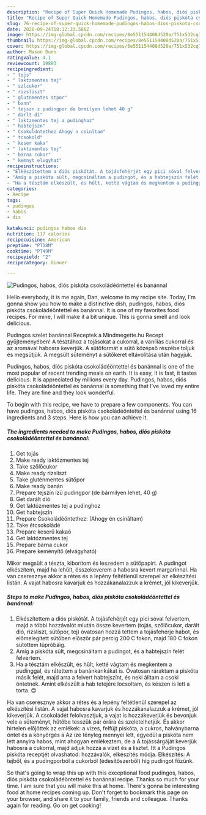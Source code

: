 ```yaml
---
description: "Recipe of Super Quick Homemade Pudingos, habos, diós piskóta csokoládéöntettel és banánnal"
title: "Recipe of Super Quick Homemade Pudingos, habos, diós piskóta csokoládéöntettel és banánnal"
slug: 76-recipe-of-super-quick-homemade-pudingos-habos-dios-piskota-csokoladeontettel-es-banannal
date: 2020-09-24T18:12:33.586Z
image: https://img-global.cpcdn.com/recipes/8e551154408d520a/751x532cq70/pudingos-habos-dios-piskota-csokoladeontettel-es-banannal-recept-foto.jpg
thumbnail: https://img-global.cpcdn.com/recipes/8e551154408d520a/751x532cq70/pudingos-habos-dios-piskota-csokoladeontettel-es-banannal-recept-foto.jpg
cover: https://img-global.cpcdn.com/recipes/8e551154408d520a/751x532cq70/pudingos-habos-dios-piskota-csokoladeontettel-es-banannal-recept-foto.jpg
author: Mason Dunn
ratingvalue: 4.1
reviewcount: 19893
recipeingredient:
- " tojs"
- " laktzmentes tej"
- " szlcukor"
- " rizsliszt"
- " glutnmentes stpor"
- " bann"
- " tejszn z pudingpor de brmilyen lehet 40 g"
- " darlt di"
- " laktzmentes tej a pudinghoz"
- " habtejszn"
- " Csokoldntethez Ahogy n csinltam"
- " tcsokold"
- " keser kaka"
- " laktzmentes tej"
- " barna cukor"
- " kemnyt elvgyhat"
recipeinstructions:
- "Elkészítettem a diós piskótát. A tojásfehérjét egy pici sóval felvertem, majd a többi hozzávalót miután össze kevertem (tojás, szőlőcukor, darált dió, rizsliszt, sütőpor, tej) óvatosan hozzá tettem a tojásfehérje habot, és előmelegített sütőben először pár percig 200 C fokon, majd 180 C fokon sütöttem tűpróbáig."
- "Amíg a piskóta sült, megcsináltam a pudingot, és a habtejszín felét felvertem."
- "Ha a tésztám elkészült, és hűlt, ketté vágtam és megkentem a pudinggal, és rátettem a banánkarikákat is. Óvatosan ráraktam a piskóta másik felét, majd arra a felvert habtejszínt, és neki álltam a csoki öntetnek. Amint elkészült a hab tetejére locsoltam, és készen is lett a torta. 😊"
categories:
- Recipe
tags:
- pudingos
- habos
- dis

katakunci: pudingos habos dis 
nutrition: 117 calories
recipecuisine: American
preptime: "PT18M"
cooktime: "PT49M"
recipeyield: "2"
recipecategory: Dinner

---
```



![Pudingos, habos, diós piskóta csokoládéöntettel és banánnal](https://img-global.cpcdn.com/recipes/8e551154408d520a/751x532cq70/pudingos-habos-dios-piskota-csokoladeontettel-es-banannal-recept-foto.jpg)

Hello everybody, it is me again, Dan, welcome to my recipe site. Today, I'm gonna show you how to make a distinctive dish, pudingos, habos, diós piskóta csokoládéöntettel és banánnal. It is one of my favorites food recipes. For mine, I will make it a bit unique. This is gonna smell and look delicious.

Pudingos szelet banánnal Receptek a Mindmegette.hu Recept gyűjteményében! A tésztához a tojásokat a cukorral, a vaníliás cukorral és az aromával habosra keverjük. A sütőformát a sütő középső részébe toljuk és megsütjük. A megsült süteményt a sütőkeret eltávolítása után hagyjuk.

Pudingos, habos, diós piskóta csokoládéöntettel és banánnal is one of the most popular of recent trending meals on earth. It is easy, it is fast, it tastes delicious. It is appreciated by millions every day. Pudingos, habos, diós piskóta csokoládéöntettel és banánnal is something that I've loved my entire life. They are fine and they look wonderful.


To begin with this recipe, we have to prepare a few components. You can have pudingos, habos, diós piskóta csokoládéöntettel és banánnal using 16 ingredients and 3 steps. Here is how you can achieve it.

<!--inarticleads1-->

##### The ingredients needed to make Pudingos, habos, diós piskóta csokoládéöntettel és banánnal:

1. Get  tojás
1. Make ready  laktózmentes tej
1. Take  szőlőcukor
1. Make ready  rizsliszt
1. Take  gluténmentes sütőpor
1. Make ready  banán
1. Prepare  tejszín ízű pudingpor (de bármilyen lehet, 40 g)
1. Get  darált dió
1. Get  laktózmentes tej a pudinghoz
1. Get  habtejszín
1. Prepare  Csokoládéöntethez: (Ahogy én csináltam)
1. Take  étcsokoládé
1. Prepare  keserű kakaó
1. Get  laktózmentes tej
1. Prepare  barna cukor
1. Prepare  keményítő (elvágyható)


Mikor megsült a tészta, kiborítom és leszedem a sütőpapírt. A pudingot elkészítem, majd ha lehűlt, összekeverem a habosra kevert margarinnal. Ha van cseresznye akkor a rétes és a lepény feltétlenül szerepel az elkészítési listán. A vajat habosra kavarjuk és hozzákanalazzuk a krémet, jól kikeverjük. 

<!--inarticleads2-->

##### Steps to make Pudingos, habos, diós piskóta csokoládéöntettel és banánnal:

1. Elkészítettem a diós piskótát. A tojásfehérjét egy pici sóval felvertem, majd a többi hozzávalót miután össze kevertem (tojás, szőlőcukor, darált dió, rizsliszt, sütőpor, tej) óvatosan hozzá tettem a tojásfehérje habot, és előmelegített sütőben először pár percig 200 C fokon, majd 180 C fokon sütöttem tűpróbáig.
1. Amíg a piskóta sült, megcsináltam a pudingot, és a habtejszín felét felvertem.
1. Ha a tésztám elkészült, és hűlt, ketté vágtam és megkentem a pudinggal, és rátettem a banánkarikákat is. Óvatosan ráraktam a piskóta másik felét, majd arra a felvert habtejszínt, és neki álltam a csoki öntetnek. Amint elkészült a hab tetejére locsoltam, és készen is lett a torta. 😊


Ha van cseresznye akkor a rétes és a lepény feltétlenül szerepel az elkészítési listán. A vajat habosra kavarjuk és hozzákanalazzuk a krémet, jól kikeverjük. A csokoládét felolvasztjuk, a vajat is hozzákeverjük és bevonjuk vele a süteményt, hűtőbe tesszük pár órára és szeletelhetjük. És akkor hirtelen előjöttek az emlékek: a vizes, felfújt piskóta, a cukros, halványbarna öntet és a könyörgés a Az íze tényleg mennyei lett, egyedül a piskóta nem lett annyira habos, mint ahogyan emlékeztem, de a A tojássárgáját keverjük habosra a cukorral, majd adjuk hozzá a vizet és a lisztet. Itt a Pudingos piskóta receptjét olvashatod: hozzávalók, elkészítés módja. Elkészítés: A tejből, és a pudingporból a cukorból (édesítőszerből) híg pudingot főzünk. 

So that's going to wrap this up with this exceptional food pudingos, habos, diós piskóta csokoládéöntettel és banánnal recipe. Thanks so much for your time. I am sure that you will make this at home. There's gonna be interesting food at home recipes coming up. Don't forget to bookmark this page on your browser, and share it to your family, friends and colleague. Thanks again for reading. Go on get cooking!

